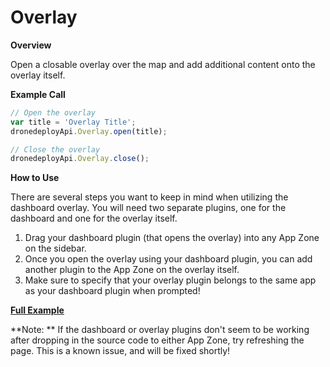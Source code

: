 # Overlay

**Overview**

  
Open a closable overlay over the map and add additional content onto the overlay itself.

**Example Call**

```javascript
// Open the overlay
var title = 'Overlay Title';
dronedeployApi.Overlay.open(title);

// Close the overlay
dronedeployApi.Overlay.close();
```

**How to Use**

  
There are several steps you want to keep in mind when utilizing the dashboard overlay. You will need two separate plugins, one for the dashboard and one for the overlay itself.  
1. Drag your dashboard plugin \(that opens the overlay\) into any App Zone on the sidebar.  
2. Once you open the overlay using your dashboard plugin, you can add another plugin to the App Zone on the overlay itself.  
3. Make sure to specify that your overlay plugin belongs to the same app as your dashboard plugin when prompted!

[**Full Example**](/overlay/example-overlay.basic.md)

**Note: ** If the dashboard or overlay plugins don't seem to be working after dropping in the source code to either App Zone, try refreshing the page. This is a known issue, and will be fixed shortly!

